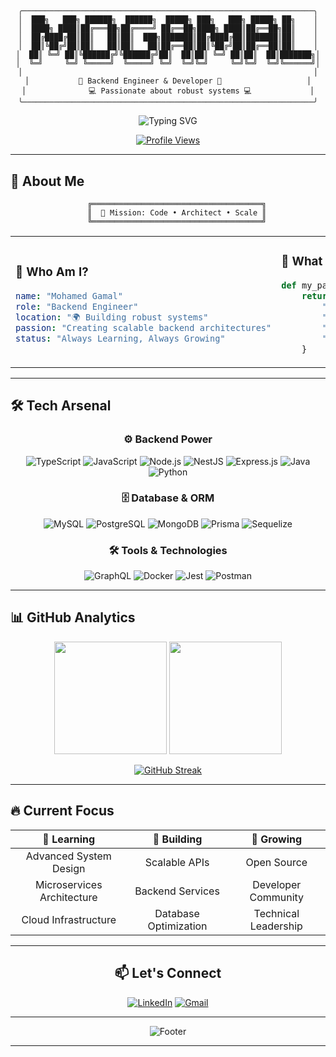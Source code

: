 # 

<div align="center">

```ascii
╭─────────────────────────────────────────────────────────────────╮
│  ███╗   ███╗ ██████╗  ██████╗  █████╗ ███╗   ███╗ █████╗ ██╗    │
│  ████╗ ████║██╔═══██╗██╔════╝ ██╔══██╗████╗ ████║██╔══██╗██║    │
│  ██╔████╔██║██║   ██║██║  ███╗███████║██╔████╔██║███████║██║    │
│  ██║╚██╔╝██║██║   ██║██║   ██║██╔══██║██║╚██╔╝██║██╔══██║██║    │
│  ██║ ╚═╝ ██║╚██████╔╝╚██████╔╝██║  ██║██║ ╚═╝ ██║██║  ██║███████╗│
│  ╚═╝     ╚═╝ ╚═════╝  ╚═════╝ ╚═╝  ╚═╝╚═╝     ╚═╝╚═╝  ╚═╝╚══════╝│
│                                                                 │
│           🚀 Backend Engineer & Developer 🚀                   │
│              💻 Passionate about robust systems 💻             │
╰─────────────────────────────────────────────────────────────────╯
```

<img src="https://readme-typing-svg.demolab.com?font=Fira+Code&size=22&duration=3000&pause=1000&color=00D9FF&center=true&vCenter=true&multiline=true&repeat=false&width=600&height=100&lines=Welcome+to+my+Digital+Universe+%F0%9F%8C%8C;Building+Scalable+Backend+Systems+%E2%9C%A8" alt="Typing SVG" />

[![Profile Views](https://komarev.com/ghpvc/?username=MoGamal27&color=blueviolet&style=for-the-badge&label=PROFILE+VIEWS)](https://github.com/MoGamal27)

</div>

---

## 🌟 About Me

<div align="center">

```ascii
    ╔══════════════════════════════════════╗
    ║  🎯 Mission: Code • Architect • Scale ║
    ╚══════════════════════════════════════╝
```

</div>

<table>
<tr>
<td width="50%">

### 🧠 Who Am I?
```yaml
name: "Mohamed Gamal"
role: "Backend Engineer"
location: "🌍 Building robust systems"
passion: "Creating scalable backend architectures"
status: "Always Learning, Always Growing"
```

</td>
<td width="50%">

### 🎨 What Drives Me?
```python
def my_passion():
    return {
        "backend": "Building robust systems",
        "databases": "Designing efficient data structures", 
        "apis": "Creating seamless integrations",
        "goal": "Scalable and maintainable solutions"
    }
```

</td>
</tr>
</table>

---

## 🛠️ Tech Arsenal

<div align="center">

### ⚙️ **Backend Power**
![TypeScript](https://img.shields.io/badge/TypeScript-007ACC?style=for-the-badge&logo=typescript&logoColor=white)
![JavaScript](https://img.shields.io/badge/JavaScript-F7DF1E?style=for-the-badge&logo=javascript&logoColor=black)
![Node.js](https://img.shields.io/badge/Node.js-43853D?style=for-the-badge&logo=node.js&logoColor=white)
![NestJS](https://img.shields.io/badge/NestJS-E0234E?style=for-the-badge&logo=nestjs&logoColor=white)
![Express.js](https://img.shields.io/badge/Express.js-000000?style=for-the-badge&logo=express&logoColor=white)
![Java](https://img.shields.io/badge/Java-ED8B00?style=for-the-badge&logo=openjdk&logoColor=white)
![Python](https://img.shields.io/badge/Python-3776AB?style=for-the-badge&logo=python&logoColor=white)

### 🗄️ **Database & ORM**
![MySQL](https://img.shields.io/badge/MySQL-00000F?style=for-the-badge&logo=mysql&logoColor=white)
![PostgreSQL](https://img.shields.io/badge/PostgreSQL-316192?style=for-the-badge&logo=postgresql&logoColor=white)
![MongoDB](https://img.shields.io/badge/MongoDB-4EA94B?style=for-the-badge&logo=mongodb&logoColor=white)
![Prisma](https://img.shields.io/badge/Prisma-3982CE?style=for-the-badge&logo=Prisma&logoColor=white)
![Sequelize](https://img.shields.io/badge/Sequelize-52B0E7?style=for-the-badge&logo=Sequelize&logoColor=white)

### 🛠️ **Tools & Technologies**
![GraphQL](https://img.shields.io/badge/GraphQL-E10098?style=for-the-badge&logo=graphql&logoColor=white)
![Docker](https://img.shields.io/badge/Docker-2496ED?style=for-the-badge&logo=docker&logoColor=white)
![Jest](https://img.shields.io/badge/Jest-C21325?style=for-the-badge&logo=jest&logoColor=white)
![Postman](https://img.shields.io/badge/Postman-FF6C37?style=for-the-badge&logo=postman&logoColor=white)

</div>

---

## 📊 GitHub Analytics

<div align="center">

<img height="180em" src="https://github-readme-stats.vercel.app/api?username=MoGamal27&show_icons=true&theme=tokyonight&include_all_commits=true&count_private=true"/>
<img height="180em" src="https://github-readme-stats.vercel.app/api/top-langs/?username=MoGamal27&layout=compact&langs_count=8&theme=tokyonight"/>

</div>

<div align="center">

[![GitHub Streak](https://streak-stats.demolab.com?user=MoGamal27&theme=tokyonight&hide_border=true&date_format=M%20j%5B%2C%20Y%5D)](https://git.io/streak-stats)

</div>

---

## 🔥 Current Focus

<div align="center">

| 🎯 **Learning** | 🚀 **Building** | 🌱 **Growing** |
|:---:|:---:|:---:|
| Advanced System Design | Scalable APIs | Open Source |
| Microservices Architecture | Backend Services | Developer Community |
| Cloud Infrastructure | Database Optimization | Technical Leadership |

</div>

---

<div align="center">

## 📫 Let's Connect

[![LinkedIn](https://img.shields.io/badge/LinkedIn-0077B5?style=for-the-badge&logo=linkedin&logoColor=white)](https://www.linkedin.com/in/mohamed-gamal-5487b0267)
[![Gmail](https://img.shields.io/badge/Gmail-D14836?style=for-the-badge&logo=gmail&logoColor=white)](mailto:engmogamil@gmail.com)

</div>

---

<div align="center">

![Footer](https://capsule-render.vercel.app/api?type=waving&color=gradient&height=100&section=footer&animation=twinkling)

</div>

---